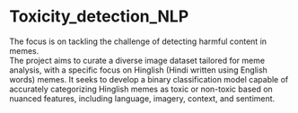 # Toxicity_detection_NLP
The focus is on tackling the challenge of detecting harmful content in memes.
<be> <br>
The project aims to curate a diverse image dataset tailored for meme analysis, with a specific focus on Hinglish (Hindi written using English words) memes. It seeks to develop a binary classification model capable of accurately categorizing Hinglish memes as toxic or non-toxic based on nuanced features, including language, imagery, context, and sentiment.
